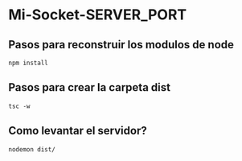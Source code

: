 # Mi-Socket-SERVER_PORT



## Pasos para reconstruir los modulos de node

```
npm install

```

## Pasos para crear la carpeta dist

```
tsc -w

```
## Como levantar el servidor?

```
nodemon dist/

```
